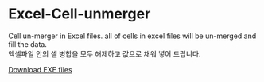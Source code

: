 # Excel-Cell-unmerger

Cell un-merger in Excel files. all of cells in excel files will be un-merged and fill the data.  
엑셀파일 안의 셀 병합을 모두 해제하고 값으로 채워 넣어 드립니다.

[Download EXE files](https://github.com/pjyy2k/Excel-Cell-unmerger/releases/download/v1.0.0/Excel-cells-unmerge.v1.0.exe)

